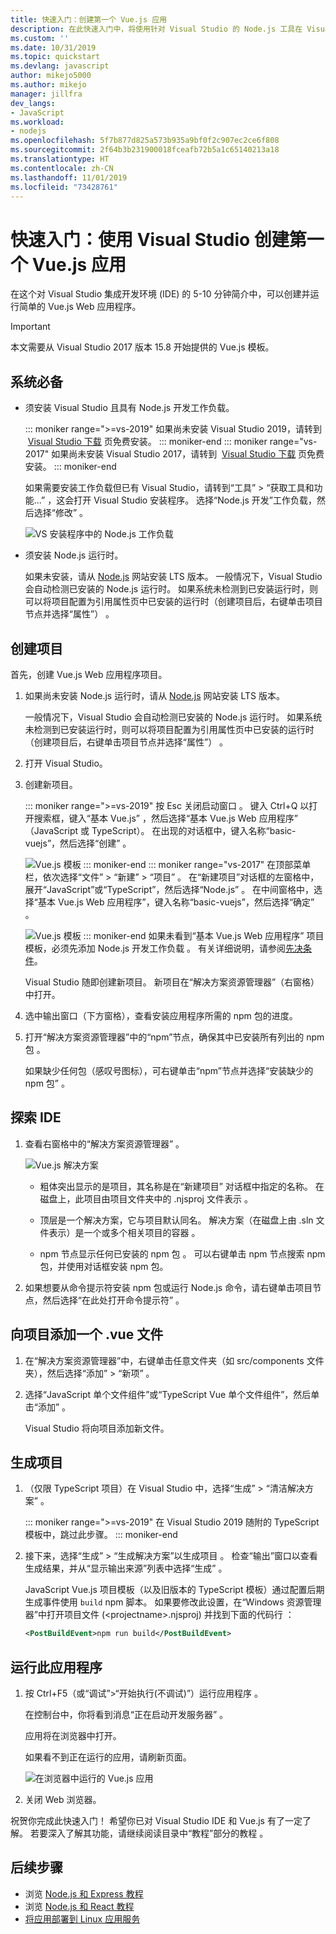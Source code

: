 ```yaml
---
title: 快速入门：创建第一个 Vue.js 应用
description: 在此快速入门中，将使用针对 Visual Studio 的 Node.js 工具在 Visual Studio 中创建 Vue.js 应用
ms.custom: ''
ms.date: 10/31/2019
ms.topic: quickstart
ms.devlang: javascript
author: mikejo5000
ms.author: mikejo
manager: jillfra
dev_langs:
- JavaScript
ms.workload:
- nodejs
ms.openlocfilehash: 5f7b877d825a573b935a9bf0f2c907ec2ce6f808
ms.sourcegitcommit: 2f64b3b231900018fceafb72b5a1c65140213a18
ms.translationtype: HT
ms.contentlocale: zh-CN
ms.lasthandoff: 11/01/2019
ms.locfileid: "73428761"
---
```

# <a name="quickstart-use-visual-studio-to-create-your-first-vuejs-app"></a>快速入门：使用 Visual Studio 创建第一个 Vue.js 应用

在这个对 Visual Studio 集成开发环境 (IDE) 的 5-10 分钟简介中，可以创建并运行简单的 Vue.js Web 应用程序。

> [!IMPORTANT]
> 本文需要从 Visual Studio 2017 版本 15.8 开始提供的 Vue.js 模板。

## <a name="prerequisites"></a>系统必备

* 须安装 Visual Studio 且具有 Node.js 开发工作负载。

    ::: moniker range=">=vs-2019"
    如果尚未安装 Visual Studio 2019，请转到  [Visual Studio 下载](https://visualstudio.microsoft.com/downloads/) 页免费安装。
    ::: moniker-end
    ::: moniker range="vs-2017"
    如果尚未安装 Visual Studio 2017，请转到  [Visual Studio 下载](https://visualstudio.microsoft.com/downloads/) 页免费安装。
    ::: moniker-end

    如果需要安装工作负载但已有 Visual Studio，请转到“工具”   > “获取工具和功能...”  ，这会打开 Visual Studio 安装程序。 选择“Node.js 开发”工作负载，然后选择“修改”   。

    ![VS 安装程序中的 Node.js 工作负载](../ide/media/quickstart-nodejs-workload.png)

* 须安装 Node.js 运行时。

    如果未安装，请从 [Node.js](https://nodejs.org/en/download/) 网站安装 LTS 版本。 一般情况下，Visual Studio 会自动检测已安装的 Node.js 运行时。 如果系统未检测到已安装运行时，则可以将项目配置为引用属性页中已安装的运行时（创建项目后，右键单击项目节点并选择“属性”）  。

## <a name="create-a-project"></a>创建项目

首先，创建 Vue.js Web 应用程序项目。

1. 如果尚未安装 Node.js 运行时，请从 [Node.js](https://nodejs.org/en/download/) 网站安装 LTS 版本。

    一般情况下，Visual Studio 会自动检测已安装的 Node.js 运行时。 如果系统未检测到已安装运行时，则可以将项目配置为引用属性页中已安装的运行时（创建项目后，右键单击项目节点并选择“属性”）  。

1. 打开 Visual Studio。

1. 创建新项目。

    ::: moniker range=">=vs-2019"
    按 Esc 关闭启动窗口  。 键入 Ctrl+Q  以打开搜索框，键入“基本 Vue.js”  ，然后选择“基本 Vue.js Web 应用程序”  （JavaScript 或 TypeScript）。 在出现的对话框中，键入名称“basic-vuejs”，然后选择“创建”   。

    ![Vue.js 模板](../javascript/media/vs-2019/vuejs-template.png)
    ::: moniker-end
    ::: moniker range="vs-2017"
    在顶部菜单栏，依次选择“文件”   > “新建”   > “项目”  。 在“新建项目”对话框的左窗格中，展开“JavaScript”或“TypeScript”，然后选择“Node.js”     。 在中间窗格中，选择“基本 Vue.js Web 应用程序”，键入名称“basic-vuejs”，然后选择“确定”    。

    ![Vue.js 模板](../javascript/media/vuejs-template.png)
    ::: moniker-end
    如果未看到“基本 Vue.js Web 应用程序”  项目模板，必须先添加 Node.js 开发工作负载  。 有关详细说明，请参阅[先决条件](#prerequisites)。

    Visual Studio 随即创建新项目。 新项目在“解决方案资源管理器”（右窗格）中打开。

1. 选中输出窗口（下方窗格），查看安装应用程序所需的 npm 包的进度。

1. 打开“解决方案资源管理器”中的“npm”节点，确保其中已安装所有列出的 npm 包  。

    如果缺少任何包（感叹号图标），可右键单击“npm”节点并选择“安装缺少的 npm 包”   。

## <a name="explore-the-ide"></a>探索 IDE

1. 查看右窗格中的“解决方案资源管理器”  。

     ![Vue.js 解决方案](../javascript/media/vuejs-solution.png)

   - 粗体突出显示的是项目，其名称是在“新建项目”  对话框中指定的名称。 在磁盘上，此项目由项目文件夹中的 .njsproj 文件表示  。

   - 顶层是一个解决方案，它与项目默认同名。 解决方案（在磁盘上由 .sln 文件表示）是一个或多个相关项目的容器  。

   - npm 节点显示任何已安装的 npm 包  。 可以右键单击 npm 节点搜索 npm 包，并使用对话框安装 npm 包。

2. 如果想要从命令提示符安装 npm 包或运行 Node.js 命令，请右键单击项目节点，然后选择“在此处打开命令提示符”  。

## <a name="add-a-vue-file-to-the-project"></a>向项目添加一个 .vue 文件

1. 在“解决方案资源管理器”中，右键单击任意文件夹（如 src/components 文件夹），然后选择“添加” > “新项”    。

1. 选择“JavaScript 单个文件组件”或“TypeScript Vue 单个文件组件”，然后单击“添加”    。

    Visual Studio 将向项目添加新文件。

## <a name="build-the-project"></a>生成项目

1. （仅限 TypeScript 项目）在 Visual Studio 中，选择“生成” > “清洁解决方案”   。

    ::: moniker range=">=vs-2019"
    在 Visual Studio 2019 随附的 TypeScript 模板中，跳过此步骤。
    ::: moniker-end

1. 接下来，选择“生成” > “生成解决方案”以生成项目   。 检查“输出”窗口以查看生成结果，并从“显示输出来源”列表中选择“生成”    。

    JavaScript Vue.js 项目模板（以及旧版本的 TypeScript 模板）通过配置后期生成事件使用 `build` npm 脚本。 如果要修改此设置，在“Windows 资源管理器”中打开项目文件 (\<projectname\>.njsproj) 并找到下面的代码行  ：

    ```xml
    <PostBuildEvent>npm run build</PostBuildEvent>
    ```

## <a name="run-the-application"></a>运行此应用程序

1. 按 Ctrl+F5（或“调试”>“开始执行(不调试)”）运行应用程序    。

   在控制台中，你将看到消息“正在启动开发服务器”  。

   应用将在浏览器中打开。
   
   如果看不到正在运行的应用，请刷新页面。

   ![在浏览器中运行的 Vue.js 应用](../javascript/media/vuejs-running-app.png)

1. 关闭 Web 浏览器。

祝贺你完成此快速入门！ 希望你已对 Visual Studio IDE 和 Vue.js 有了一定了解。 若要深入了解其功能，请继续阅读目录中“教程”部分的教程  。

## <a name="next-steps"></a>后续步骤

- 浏览 [Node.js 和 Express 教程](tutorial-nodejs.md)
- 浏览 [Node.js 和 React 教程](tutorial-nodejs-with-react-and-jsx.md)
- [将应用部署到 Linux 应用服务](../javascript/publish-nodejs-app-azure.md)